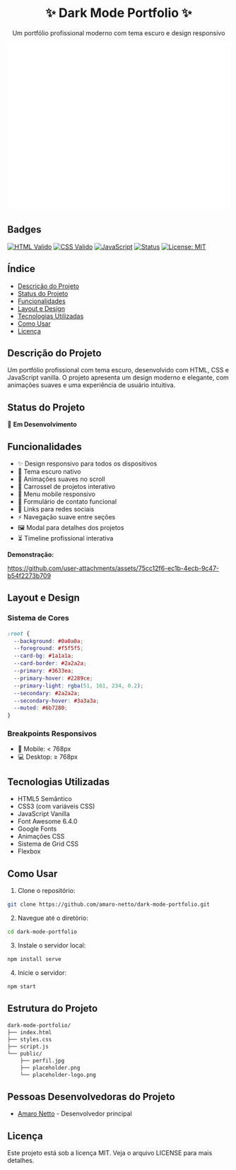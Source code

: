 <h1 align="center">✨ Dark Mode Portfolio ✨</h1>
<p align="center">Um portfólio profissional moderno com tema escuro e design responsivo</p>

![Imagem de destaque do portfólio](/public/placeholder.png)

## Badges
[![HTML Valido](https://img.shields.io/badge/HTML-Validado-informational?style=flat&logo=html5&logoColor=white&color=2ECC71)](https://validator.w3.org/)
[![CSS Valido](https://img.shields.io/badge/CSS-Validado-informational?style=flat&logo=css3&logoColor=white&color=2ECC71)](https://jigsaw.w3.org/css-validator/)
[![JavaScript](https://img.shields.io/badge/JavaScript-Vanilla-yellow?style=flat&logo=javascript&logoColor=black)](https://www.javascript.com/)
[![Status](https://img.shields.io/badge/Status-Em%20Desenvolvimento-blue)](https://github.com/amaro-netto/dark-mode-portfolio)
[![License: MIT](https://img.shields.io/badge/License-MIT-yellow.svg)](https://opensource.org/licenses/MIT)

## Índice
- [Descrição do Projeto](#descrição-do-projeto)
- [Status do Projeto](#status-do-projeto)
- [Funcionalidades](#funcionalidades)
- [Layout e Design](#layout-e-design)
- [Tecnologias Utilizadas](#tecnologias-utilizadas)
- [Como Usar](#como-usar)
- [Licença](#licença)

## Descrição do Projeto
Um portfólio profissional com tema escuro, desenvolvido com HTML, CSS e JavaScript vanilla. O projeto apresenta um design moderno e elegante, com animações suaves e uma experiência de usuário intuitiva.

## Status do Projeto
🚧 **Em Desenvolvimento** 

## Funcionalidades
- ✨ Design responsivo para todos os dispositivos
- 🌙 Tema escuro nativo
- 🎯 Animações suaves no scroll
- 🎠 Carrossel de projetos interativo
- 📱 Menu mobile responsivo
- 📝 Formulário de contato funcional
- 🔗 Links para redes sociais
- ⚡ Navegação suave entre seções
- 🖼️ Modal para detalhes dos projetos
- ⏳ Timeline profissional interativa
  
**Demonstração:**

https://github.com/user-attachments/assets/75cc12f6-ec1b-4ecb-9c47-b54f2273b709

## Layout e Design

### Sistema de Cores
```css
:root {
  --background: #0a0a0a;
  --foreground: #f5f5f5;
  --card-bg: #1a1a1a;
  --card-border: #2a2a2a;
  --primary: #3633ea;
  --primary-hover: #2289ce;
  --primary-light: rgba(51, 161, 234, 0.2);
  --secondary: #2a2a2a;
  --secondary-hover: #3a3a3a;
  --muted: #6b7280;
}
```
### Breakpoints Responsivos
- 📱 Mobile: < 768px
- 💻 Desktop: ≥ 768px

## Tecnologias Utilizadas
- HTML5 Semântico
- CSS3 (com variáveis CSS)
- JavaScript Vanilla
- Font Awesome 6.4.0
- Google Fonts
- Animações CSS
- Sistema de Grid CSS
- Flexbox

## Como Usar
1. Clone o repositório:
```bash
git clone https://github.com/amaro-netto/dark-mode-portfolio.git
 ```

2. Navegue até o diretório:
```bash
cd dark-mode-portfolio
 ```

3. Instale o servidor local:
```bash
npm install serve
 ```

4. Inicie o servidor:
```bash
npm start
 ```

## Estrutura do Projeto
```plaintext
dark-mode-portfolio/
├── index.html
├── styles.css
├── script.js
└── public/
    ├── perfil.jpg
    ├── placeholder.png
    └── placeholder-logo.png
 ```

## Pessoas Desenvolvedoras do Projeto

*   [Amaro Netto](https://github.com/amaro-netto) - Desenvolvedor principal

## Licença
Este projeto está sob a licença MIT. Veja o arquivo LICENSE para mais detalhes.
